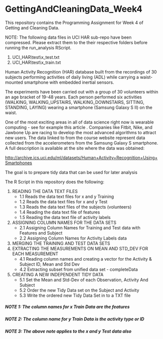 # GettingAndCleaningData_Week4
This repository contains the Programming Assignment for Week 4 of Getting and Cleaning Data.

NOTE: The following data files in UCI HAR sub-repo have been compressed. Please extract them to the their respective folders before running the run_analysis RScript.
1. UCI_HAR\test\x_test.txt
2. UCI_HAR\test\x_train.txt

Human Activity Recognition (HAR) database built from the recordings of 30 subjects performing activities of daily living (ADL) while carrying a waist-mounted smartphone with embedded inertial sensors.

The experiments have been carried out with a group of 30 volunteers within an age bracket of 19-48 years. Each person performed six activities (WALKING, WALKING_UPSTAIRS, WALKING_DOWNSTAIRS, SITTING, STANDING, LAYING) wearing a smartphone (Samsung Galaxy S II) on the waist. 

One of the most exciting areas in all of data science right now is wearable computing - see for example this article . Companies like Fitbit, Nike, and Jawbone Up are racing to develop the most advanced algorithms to attract new users. The data linked to from the course website represent data collected from the accelerometers from the Samsung Galaxy S smartphone. A full description is available at the site where the data was obtained:

http://archive.ics.uci.edu/ml/datasets/Human+Activity+Recognition+Using+Smartphones

The goal is to prepare tidy data that can be used for later analysis

The R Script in this repository does the following:

1. READING THE DATA TEXT FILES
     + 1.1 Reads the data text files for x and y Training 
     + 1.2 Reads the data text files for x and y Test 
     + 1.3 Reads the data text files of the subjects (volunteers) 
     + 1.4 Reading the data text file of features 
     + 1.5 Reading the  data text file of activity labels
2. ASSIGNING COLUMN NAMES FOR THE DATA SETS
	+ 2.1 Assigning Column Names for Training and Test data with Features and Subject
	+ 2.2 Assigning Column Names for Activity Labels data
3. MERGING THE TRAINING AND TEST DATA SETS
4. EXTRACTING THE MEASUREMENTS ON MEAN AND STD_DEV FOR EACH MEASUREMENT
	+ 4.1 Reading column names and creating a vector for the Activity & Subject ID, Mean and Std Dev	
	+ 4.2 Extracting subset from unified data set - completeData
5. CREATING A NEW INDEPENDENT TIDY DATA 
	+ 5.1 Set the Mean and Std-Dev of each Observation, Activity And  Subject
	+ 5.2 Order the new Tidy Data set on the Subject and Activity
	+ 5.3 Write the ordered new Tidy Data Set in to a TXT file

##### NOTE 1: The column names for x Train Data are the features
##### NOTE 2: The column name for y Train Data is the activity type or ID
##### NOTE 3: The above note applies to the x and y Test data also

